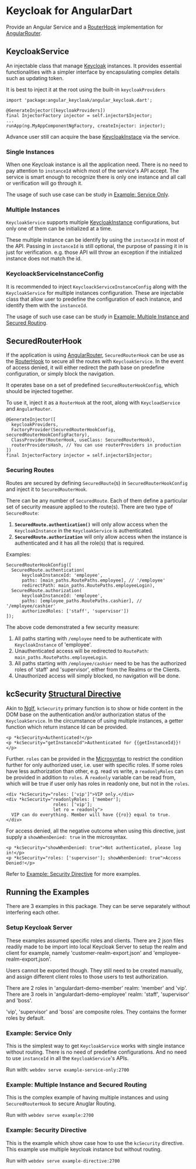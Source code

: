 # Keycloak for AngularDart

Provide an Angular Service and a [RouterHook][routerhook] implementation for [AngularRouter][angularrouter].

## KeycloakService

An injectable class that manage [Keycloak][keycloak dart repository] instances. It provides essential functionalities with a simpler interface by encapsulating complex details such as updating token.

It is best to inject it at the root using the built-in `keycloakProviders`

```'dart'
import 'package:angular_keycloak/angular_keycloak.dart';

@GenerateInjector([keycloakProviders])
final InjectorFactory injector = self.injector$Injector;
...
runApp(ng.MyAppComponentNgFactory, createInjector: injector);
```

Advance user still can acquire the base [KeycloakInstace][keycloak dart repository: keycloakinstance] via the service.

### Single Instances

When one Keycloak instance is all the application need. There is no need to pay attention to `instanceId` which most of the service's API accept. The service is smart enough to recognize there is only one instance and all call or verification will go through it.

The usage of such use case can be study in [Example: Service Only](#example-service-only).

### Multiple Instances

`KeycloakService` supports multiple [KeycloakInstance][keycloak dart repository: keycloakinstance] configurations, but only one of them can be initialized at a time.

These multiple instance can be identify by using the `instanceId` in most of the API. Passing in `instanceId` is still optional, the purpose of passing it in is just for verification. e.g. those API will throw an exception if the initialized instance does not match the id.

### KeycloackServiceInstanceConfig

It is recommended to inject `KeycloackServiceInstanceConfig` along with the `KeycloakService` for multiple instances configuration. These are injectable class that allow user to predefine the configuration of each instance, and identify them with the `instanceId`.

The usage of such use case can be study in [Example: Multiple Instance and Secured Routing](#example).

## SecuredRouterHook

If the application is using [AngularRouter][angularrouter], `SecuredRouterHook` can be use as the [RouterHook][routerhook] to secure all the routes with `KeycloakService`. In the event of access denied, it will either redirect the path base on predefine configuration, or simply block the navigation.

It operates base on a set of predefined `SecuredRouterHookConfig`, which should be injected together.

To use it, inject it as a `RouterHook` at the root, along with `KeycloadService` and `AngularRouter`.

```'dart'
@GenerateInjector([
  keycloakProviders,
  FactoryProvider(SecuredRouterHookConfig, securedRouterHookConfigFactory),
  ClassProvider(RouterHook, useClass: SecuredRouterHook),
  routerProvidersHash, // You can use routerProviders in production
])
final InjectorFactory injector = self.injector$Injector;
```

### Securing Routes

Routes are secured by defining `SecuredRoute`(s) in `SecuredRouterHookConfig` and inject it to `SecuredRouterHook`.

There can be any number of `SecuredRoute`. Each of them define a particular set of security measure applied to the route(s). There are two type of `SecuredRoute`:

1. **`SecuredRoute.authentication()`** will only allow access when the `KeycloakInstance` in the `KeycloakService` is authenticated.
2. **`SecuredRoute.authorization`** will only allow access when the instance is authenticated and it has all the role(s) that is required.

Examples:

```'dart'
SecuredRouterHookConfig([
  SecuredRoute.authentication(
      keycloakInstanceId: 'employee',
      paths: [main_paths.RoutePaths.employee], // '/employee'
      redirectPath: main_paths.RoutePaths.employeeLogin),
  SecuredRoute.authorization(
      keycloakInstanceId: 'employee',
      paths: [employee_paths.RoutePaths.cashier], // '/employee/cashier'
      authorizedRoles: ['staff', 'supervisor'])
]);
```

The above code demonstrated a few security measure:

1. All paths starting with `/employee` need to be authenticate with `KeycloakInstance` of 'employee'.
2. Unauthenticated access will be redirected to `RoutePath`: `main_paths.RoutePaths.employeeLogin`.
3. All paths starting with `/employee/cashier` need to be has the authorized roles of 'staff' and 'supervisor', either from the Realms or the Clients.
4. Unauthorized access will simply blocked, no navigation will be done.

## kcSecurity [Structural Directive]

Akin to [NgIf], `kcSecurity` primary function is to show or hide content in the DOM base on the authentication and/or authorization status of the `KeycloakService`. In the circumstance of using multiple instances, a getter function which return instance Id can be provided.

```'html'
<p *kcSecurity>Authenticated!</p>
<p *kcSecurity="getInstanceId">Authenticated for {{getInstanceId}}!</p>
```

Further. `roles` can be provided in the [Microsyntax] to restrict the condition further for only authorized user, i.e. user with specific roles. If some roles have less authorization than other, e.g. read vs write, a `readonlyRoles` can be provided in addition to `roles`. A `readonly` variable can be read from, which will be true if user only has roles in readonly one, but not in the `roles`.

```'html'
<div *kcSecurity="roles: ['vip']">VIP only.</div>
<div *kcSecurity="readonlyRoles: ['member'];
                  roles: ['vip'];
                  let ro = readonly">
  VIP can do everything. Member will have {{ro}} equal to true.
</div>
```

For access denied, all the negative outcome when using this directive, just supply a `showWhenDenied: true` in the microsyntax.

```'html'
<p *kcSecurity="showWhenDenied: true">Not authenticated, please log in!</p>
<p *kcSecurity="roles: ['supervisor']; showWhenDenied: true">Access Denied!</p>
```

Refer to [Example: Security Directive](#example-directive) for more examples.

## Running the Examples

There are 3 examples in this package. They can be serve separately without interfering each other.

### Setup Keycloak Server

These examples assumed specific roles and clients. There are 2 json files readily made to be import into local Keycloak Server to setup the realm and client for example, namely 'customer-realm-export.json' and 'employee-realm-export.json'.

Users cannot be exported though. They still need to be created manually, and assign different client roles to those users to test authorization.

There are 2 roles in 'angulardart-demo-member' realm: 'member' and 'vip'.
There are 3 roels in 'angulardart-demo-employee' realm: 'staff', 'supervisor' and 'boss'.

'vip', 'supervisor' and 'boss' are composite roles. They contains the former roles by default.

### <a name="example-service-only"></a>Example: Service Only

This is the simplest way to get `KeycloakService` works with single instance without routing. There is no need of predefine configurations. And no need to use `instanceId` in all the `KeycloakService`'s APIs.

Run with: `webdev serve example-service-only:2700`

### <a name="example"></a>Example: Multiple Instance and Secured Routing

This is the complex example of having multiple instances and using `SecuredRouterHook` to secure Anuglar Routing.

Run with `webdev serve example:2700`

### <a name="example-directive"></a>Example: Security Directive

This is the example which show case how to use the `kcSecurity` directive. This example use multiple keycloak instance but without routing.

Run with `webdev serve example-directive:2700`

[routerhook]: https://pub.dev/documentation/angular_router/2.0.0-alpha+23/angular_router/RouterHook-class.html
[angularrouter]: https://pub.dev/packages/angular_router/versions/2.0.0-alpha+23
[keycloak dart repository]: https://github.com/itbh-at/keycloak
[keycloak dart repository: keycloakinstance]: https://github.com/itbh-at/keycloak/blob/master/lib/src/keycloak_instance.dart
[structural directive]: https://angulardart.dev/guide/structural-directives
[ngif]: https://angulardart.dev/guide/template-syntax#ngIf
[microsyntax]: https://angulardart.dev/guide/structural-directives#microsyntax
